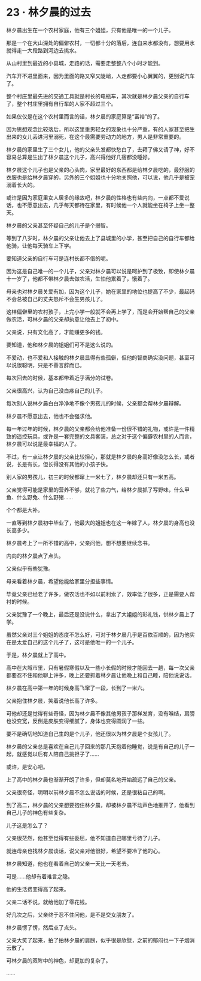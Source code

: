 # 23 · 林夕晨的过去

林夕晨出生在一个农村家庭，他有三个姐姐，只有他是唯一的一个儿子。

那是一个在大山深处的偏僻农村，一切都十分的落后，连自来水都没有，想要用水就得走一大段路到河边去挑水。

从山村里到最近的小县城，走路的话，需要走整整八个小时才能到。

汽车开不进里面来，因为里面的路又窄又陡峭，人走都要小心翼翼的，更别说汽车了。

整个村庄里最先进的交通工具就是村长的电瓶车，其次就是林夕晨父亲的自行车了，整个村庄里拥有自行车的人家不超过三个。

如果仅仅是在这个农村里而言的话，林夕晨的家庭算是“富裕”的了。

因为思想观念比较落后，所以这里重男轻女的现象也十分严重，有的人家甚至把生出来的女儿丢进河里溺死，在这个最需要劳动力的地方，男人是非常重要的。

林夕晨的家里生了三个女儿，他的父亲头发都快愁白了，去拜了佛又请了神，好不容易总算是生出了林夕晨这个儿子，高兴得他好几宿都没睡好。

林夕晨这个儿子也是父亲的心头肉，家里最好的东西都是给林夕晨吃的，最舒服的衣服也是给林夕晨穿的，另外的三个姐姐也十分地关照他，可以说，他几乎是被宠溺着长大的。

或许是因为家庭里女人居多的缘故吧，林夕晨的性格也有些内向，一点都不爱说话，也不愿意出去，几乎每天都待在家里，有时候他一个人就能坐在椅子上坐一整天。

林夕晨的父亲甚至怀疑自己的儿子是个弱智。

等到了八岁时，林夕晨的父亲让他去上了县城里的小学，甚至把自己的自行车都给他骑，让他每天骑车上下学。

要知道父亲的自行车可是连村长都不借的呢。

因为这是自己唯一的一个儿子，父亲对林夕晨可以说是呵护到了极致，即使林夕晨十一岁了，他都不带林夕晨去做农活，生怕他累着了，饿着了。

母亲也对林夕晨关爱有加，因为这个儿子，她在家里的地位也提高了不少，最起码不会总被自己的丈夫怒斥不会生男孩儿了。

这样偏僻里的农村孩子，上完小学一般就不会再上学了，而是会开始帮自己的父亲做农活，可林夕晨的父亲却执意让他去上了初中。

父亲说，只有文化高了，才能赚更多的钱。

要知道，他和林夕晨的姐姐们可不是这么说的。

不爱动，也不爱和人接触的林夕晨显得有些孤僻，但他的智商确实没问题，甚至可以说很聪明，只是不善言辞而已。

每次回去的时候，基本都带着近乎满分的试卷。

父亲很高兴，认为自己没白疼自己的儿子。

每次别人说林夕晨白白净净地不像个男孩儿的时候，父亲都会帮林夕晨辩解。

林夕晨不愿意出去，他也不会强求他。

每一年过年的时候，林夕晨的父亲都会给他准备一份很不错的礼物，或许是一件精致的遥控玩具，或许是一套完整的文具套装，总之对于这个偏僻农村里的人而言，林夕晨可以说是最幸福的人了。

不过，有一点让林夕晨的父亲比较担心，那就是林夕晨的身高好像没怎么长，或者说，长是有长，但长得没有其他的小孩子快。

别人家的男孩儿，初三的时候都窜上一米七了，林夕晨却还只有一米五高。

父亲觉得可能是家里的营养不够，就花了些力气，给林夕晨抓了写野味，什么甲鱼、什么野兔、什么野猪……

个个都是大补。

一直等到林夕晨初中毕业了，他最大的姐姐也在这一年嫁了人，林夕晨的身高也没长高多少。

林夕晨考上了一所不错的高中，父亲问他，想不想要继续念书。

内向的林夕晨点了点头。

父亲似乎有些犹豫。

母亲看着林夕晨，希望他能给家里分担些事情。

毕竟父亲已经老了许多，做农活也不如以前利索了，效率低了很多，正是需要人帮衬的时候。

父亲犹豫了一个晚上，最后还是没说什么，拿出了大姐姐的彩礼钱，供林夕晨上了学。

虽然父亲对三个姐姐的态度不怎么好，可对于林夕晨几乎是百依百顺的，因为他实在是太爱自己的这个儿子了，这可是他唯一的一个儿子。

于是，林夕晨就上了高中。

高中在大城市里，只有暑假寒假以及一些小长假的时候才能回去一趟，每一次父亲都要忍不住和他聊上许多，晚上还要抓着林夕晨让他晚上和自己睡，陪他说说话。

林夕晨在高中第一年的时候身高飞窜了一段，长到了一米六。

父亲抱住林夕晨，笑着说他长高了许多。

可他却还是觉得有些奇怪，因为林夕晨不像其他男孩子那样发育，没有喉结，肩膀也没变宽，反倒是皮肤变得细腻了，身体也变得圆润了一些。

要不是确切地知道自己生的是个儿子，他还很以为林夕晨是个女孩儿了。

林夕晨的父亲总是喜欢在自己儿子回来的那几天抱着他睡觉，说是有自己的儿子一起，就感觉以后有人陪自己挑担子了……

或许，是安心吧。

上了高中的林夕晨也渐渐开朗了许多，但却莫名地开始疏远了自己的父亲。

父亲很奇怪，明明以前林夕晨不怎么说话的时候，还是很粘自己的啊。

到了高二，林夕晨的父亲想要抱住林夕晨，却被林夕晨不动声色地推开了，他看到自己儿子的神色有些复杂。

儿子这是怎么了？

父亲很茫然，他甚至觉得有些委屈，他不知道自己哪里亏待了儿子。

就连母亲也找林夕晨谈话，说父亲对他很好，希望不要冷了他的心。

林夕晨知道，他也在看着自己的父亲一天比一天老去。

可是……他却有着难言之隐。

他的生活费变得高了起来。

父亲二话不说，就给他加了零花钱。

好几次之后，父亲终于忍不住问他，是不是交女朋友了。

林夕晨愣了愣，然后点了点头。

父亲大笑了起来，拍了拍林夕晨的肩膀，似乎很是欣慰，之前的郁闷也一下子烟消云散了。

可林夕晨的双眸中的神色，却更加的复杂了。

……
